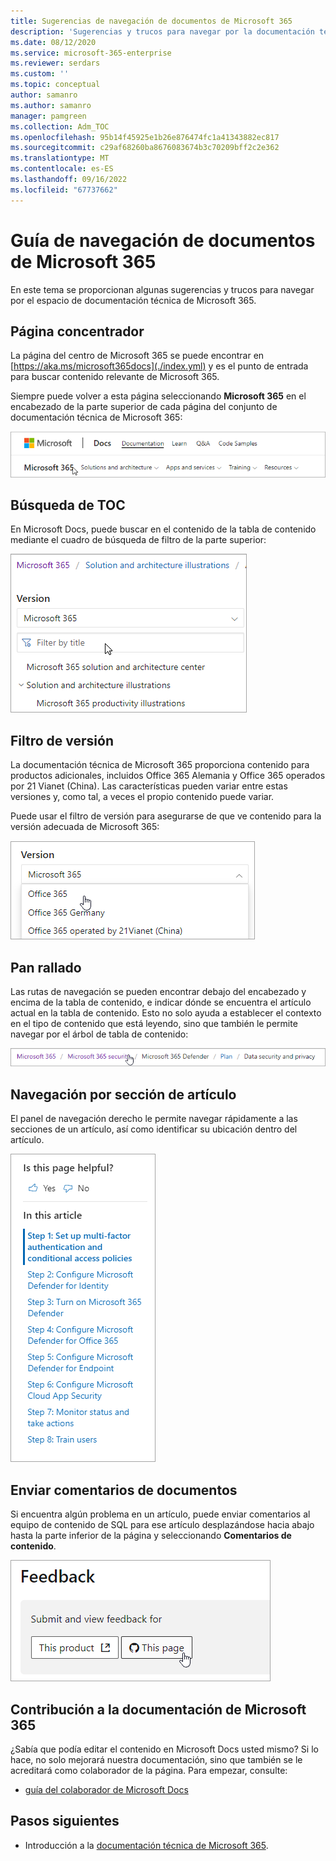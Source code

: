 ```yaml
---
title: Sugerencias de navegación de documentos de Microsoft 365
description: 'Sugerencias y trucos para navegar por la documentación técnica de Microsoft 365: explica aspectos como la página central, la tabla de contenido, el encabezado, así como cómo usar las rutas de navegación y cómo usar el filtro de versión.'
ms.date: 08/12/2020
ms.service: microsoft-365-enterprise
ms.reviewer: serdars
ms.custom: ''
ms.topic: conceptual
author: samanro
ms.author: samanro
manager: pamgreen
ms.collection: Adm_TOC
ms.openlocfilehash: 95b14f45925e1b26e876474fc1a41343882ec817
ms.sourcegitcommit: c29af68260ba8676083674b3c70209bff2c2e362
ms.translationtype: MT
ms.contentlocale: es-ES
ms.lasthandoff: 09/16/2022
ms.locfileid: "67737662"
---
```

# <a name="microsoft-365-docs-navigation-guide"></a>Guía de navegación de documentos de Microsoft 365

En este tema se proporcionan algunas sugerencias y trucos para navegar por el espacio de documentación técnica de Microsoft 365.  

## <a name="hub-page"></a>Página concentrador

La página del centro de Microsoft 365 se puede encontrar en [https://aka.ms/microsoft365docs](./index.yml) y es el punto de entrada para buscar contenido relevante de Microsoft 365.

Siempre puede volver a esta página seleccionando **Microsoft 365** en el encabezado de la parte superior de cada página del conjunto de documentación técnica de Microsoft 365:

![Microsoft 365 en el encabezado.](media/m365-header-cursor.png)

## <a name="toc-search"></a>Búsqueda de TOC 
En Microsoft Docs, puede buscar en el contenido de la tabla de contenido mediante el cuadro de búsqueda de filtro de la parte superior:

![Use el cuadro de filtro.](media/m365-filter-by-title.png)

## <a name="version-filter"></a>Filtro de versión
La documentación técnica de Microsoft 365 proporciona contenido para productos adicionales, incluidos Office 365 Alemania y Office 365 operados por 21 Vianet (China). Las características pueden variar entre estas versiones y, como tal, a veces el propio contenido puede variar.

Puede usar el filtro de versión para asegurarse de que ve contenido para la versión adecuada de Microsoft 365:

![Filtro de versión de Microsoft 365.](media/m365-version-filter.png)

## <a name="breadcrumbs"></a>Pan rallado

Las rutas de navegación se pueden encontrar debajo del encabezado y encima de la tabla de contenido, e indicar dónde se encuentra el artículo actual en la tabla de contenido.  Esto no solo ayuda a establecer el contexto en el tipo de contenido que está leyendo, sino que también le permite navegar por el árbol de tabla de contenido:

![Rutas de navegación de Microsoft 365.](media/m365-breadcrumb.png)

## <a name="article-section-navigation"></a>Navegación por sección de artículo

El panel de navegación derecho le permite navegar rápidamente a las secciones de un artículo, así como identificar su ubicación dentro del artículo.  

![Navegación a la derecha.](media/m365-article-sections.png)

## <a name="submit-docs-feedback"></a>Enviar comentarios de documentos

Si encuentra algún problema en un artículo, puede enviar comentarios al equipo de contenido de SQL para ese artículo desplazándose hacia abajo hasta la parte inferior de la página y seleccionando **Comentarios de contenido**.

![Comentarios sobre el contenido del problema de Git.](media/m365-article-feedback.png)

## <a name="contribute-to-microsoft-365-documentation"></a>Contribución a la documentación de Microsoft 365

¿Sabía que podía editar el contenido en Microsoft Docs usted mismo? Si lo hace, no solo mejorará nuestra documentación, sino que también se le acreditará como colaborador de la página. Para empezar, consulte:

- [guía del colaborador de Microsoft Docs](/contribute/)

## <a name="next-steps"></a>Pasos siguientes

- Introducción a la [documentación técnica de Microsoft 365](index.yml).
